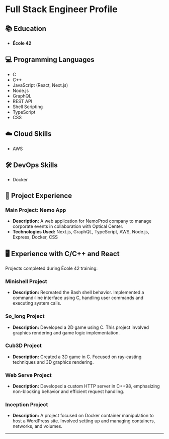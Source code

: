 # Full Stack Engineer Profile

## 📚 Education
- **École 42**

## 💻 Programming Languages
- C
- C++
- JavaScript (React, Next.js)
- Node.js
- GraphQL
- REST API
- Shell Scripting
- TypeScript
- CSS

## ☁️ Cloud Skills
- AWS

## 🛠 DevOps Skills
- Docker

## 🌟 Project Experience

### Main Project: Nemo App
- **Description:** A web application for NemoProd company to manage corporate events in collaboration with Optical Center.
- **Technologies Used:** Next.js, GraphQL, TypeScript, AWS, Node.js, Express, Docker, CSS

## 🖥 Experience with C/C++ and React

Projects completed during École 42 training:

### Minishell Project
- **Description:** Recreated the Bash shell behavior. Implemented a command-line interface using C, handling user commands and executing system calls.

### So_long Project
- **Description:** Developed a 2D game using C. This project involved graphics rendering and game logic implementation.

### Cub3D Project
- **Description:** Created a 3D game in C. Focused on ray-casting techniques and 3D graphics rendering.

### Web Serve Project
- **Description:** Developed a custom HTTP server in C++98, emphasizing non-blocking behavior and efficient request handling.

### Inception Project
- **Description:** A project focused on Docker container manipulation to host a WordPress site. Involved setting up and managing containers, networks, and volumes.

---

